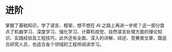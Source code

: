 # 进阶

掌握了基础知识，学了语言、框架，想不想在 AI 之路上再进一步呢？这一部分盘点了机器学习、深度学习、强化学习、计算机视觉、自然语言处理方面的理论知识、实践经验及工程技巧，此外还有全面、深入的详解、综述、竞赛类文章，既适合研究人员，也适合各个领域的工程师阅读学习。